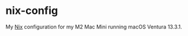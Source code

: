 # nix-config

My [Nix](https://nixos.org/) configuration for my M2 Mac Mini running macOS Ventura 13.3.1.
